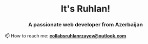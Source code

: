 <h1 align="center">It's Ruhlan!</h1>
<h3 align="center">A passionate web developer from Azerbaijan</h3>

📫 How to reach me:  **collabsruhlanrzayev@outlook.com**




